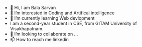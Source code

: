 - 👋 Hi, I am Bala Sarvan
- 👀 I’m interested in Coding and Artifical intelligence
- 🌱 I’m currently learning Web devlopment
- I am a second-year student in CSE, from GITAM University of Visakhapatnam. 
- 💞️ I’m looking to collaborate on ...
- 📫 How to reach me linkedin
<!---
BALASARVAN12/BALASARVAN12 is a ✨ special ✨ repository because its `README.md` (this file) appears on your GitHub profile.
You can click the Preview link to take a look at your changes.
--->
